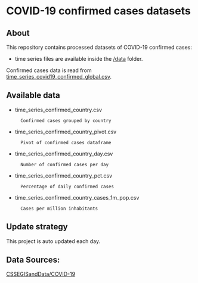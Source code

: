 
# COVID-19 confirmed cases datasets

## About

This repository contains processed datasets of COVID-19 confirmed cases:
* time series files are available inside the [/data](./data) folder.

Confirmed cases data is read from [time_series_covid19_confirmed_global.csv](https://github.com/CSSEGISandData/COVID-19/blob/master/csse_covid_19_data/csse_covid_19_time_series/time_series_covid19_confirmed_global.csv).

## Available data

* time_series_confirmed_country.csv

        Confirmed cases grouped by country

* time_series_confirmed_country_pivot.csv

        Pivot of confirmed cases dataframe

* time_series_confirmed_country_day.csv

        Number of confirmed cases per day

* time_series_confirmed_country_pct.csv

        Percentage of daily confirmed cases

* time_series_confirmed_country_cases_1m_pop.csv

        Cases per million inhabitants

## Update strategy

This project is auto updated each day.

## Data Sources:

[CSSEGISandData/COVID-19](https://github.com/CSSEGISandData/COVID-19)
